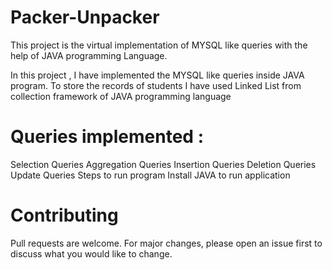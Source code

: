 # Packer-Unpacker
This project is the virtual implementation of MYSQL like queries with the help of JAVA programming Language.

In this project , I have implemented the MYSQL like queries inside JAVA program. To store the records of students I have used Linked List from collection framework of JAVA programming language

# Queries implemented :

Selection Queries
Aggregation Queries
Insertion Queries
Deletion Queries
Update Queries
Steps to run program
Install JAVA to run application
# Contributing
Pull requests are welcome. For major changes, please open an issue first to discuss what you would like to change.

